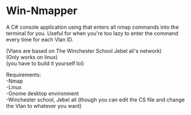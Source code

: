 # Win-Nmapper
A C# console application using that enters all nmap commands into the terminal for you. Useful for when you're too lazy to enter the command every time for each Vlan ID. 

(Vlans are based on The Winchester School Jebel ali's network)                                                                                                            
(Only works on linux)                                                                                                                                                       
(you have to build it yourself lol)                                                                                                                                 

Requirements:                                                                                                                                                                 
 -Nmap                                                                                                                                                                     
 -Linux                                                                                                                                                                   
 -Gnome desktop environment                                                                                                                                                       
 -Winchester school, Jebel ali (though you can edit the CS file and change the Vlan to whatever you want)
